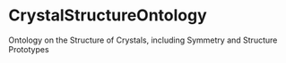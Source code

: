 # CrystalStructureOntology
Ontology on the Structure of Crystals, including Symmetry and Structure Prototypes
